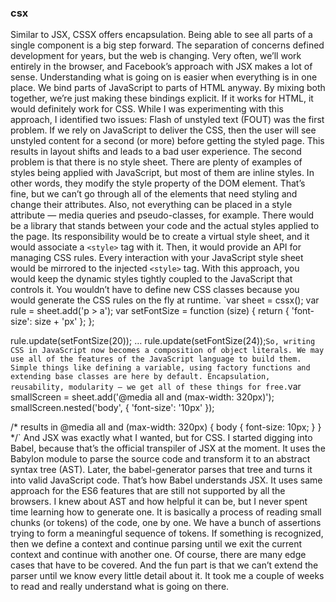 ### csx
Similar to JSX, CSSX offers encapsulation. Being able to see all parts of a single component is a big step forward. The separation of concerns defined development for years, but the web is changing. Very often, we’ll work entirely in the browser, and Facebook’s approach with JSX makes a lot of sense. Understanding what is going on is easier when everything is in one place. We bind parts of JavaScript to parts of HTML anyway. By mixing both together, we’re just making these bindings explicit. If it works for HTML, it would definitely work for CSS.
 While I was experimenting with this approach, I identified two issues:
Flash of unstyled text (FOUT) was the first problem. If we rely on JavaScript to deliver the CSS, then the user will see unstyled content for a second (or more) before getting the styled page. This results in layout shifts and leads to a bad user experience.
The second problem is that there is no style sheet. There are plenty of examples of styles being applied with JavaScript, but most of them are inline styles. In other words, they modify the style property of the DOM element. That’s fine, but we can’t go through all of the elements that need styling and change their attributes. Also, not everything can be placed in a style attribute — media queries and pseudo-classes, for example.
There would be a library that stands between your code and the actual styles applied to the page. Its responsibility would be to create a virtual style sheet, and it would associate a `<style>` tag with it. Then, it would provide an API for managing CSS rules. Every interaction with your JavaScript style sheet would be mirrored to the injected `<style>` tag. With this approach, you would keep the dynamic styles tightly coupled to the JavaScript that controls it. You wouldn’t have to define new CSS classes because you would generate the CSS rules on the fly at runtime.
`var sheet = cssx();
var rule = sheet.add('p > a');
var setFontSize = function (size) {
  return { 'font-size': size + 'px' };
};

rule.update(setFontSize(20));
…
rule.update(setFontSize(24));`
So, writing CSS in JavaScript now becomes a composition of object literals. We may use all of the features of the JavaScript language to build them. Simple things like defining a variable, using factory functions and extending base classes are here by default. Encapsulation, reusability, modularity — we get all of these things for free.
`var smallScreen = sheet.add('@media all and (max-width: 320px)');
smallScreen.nested('body', { 'font-size': '10px' });

/* results in
@media all and (max-width: 320px) {
  body {
    font-size: 10px;
  }
}
*/`
And JSX was exactly what I wanted, but for CSS. I started digging into Babel, because that’s the official transpiler of JSX at the moment. It uses the Babylon module to parse the source code and transform it to an abstract syntax tree (AST). Later, the babel-generator parses that tree and turns it into valid JavaScript code. That’s how Babel understands JSX. It uses same approach for the ES6 features that are still not supported by all the browsers.
I knew about AST and how helpful it can be, but I never spent time learning how to generate one. It is basically a process of reading small chunks (or tokens) of the code, one by one. We have a bunch of assertions trying to form a meaningful sequence of tokens. If something is recognized, then we define a context and continue parsing until we exit the current context and continue with another one. Of course, there are many edge cases that have to be covered. And the fun part is that we can’t extend the parser until we know every little detail about it. It took me a couple of weeks to read and really understand what is going on there.
